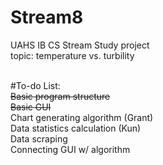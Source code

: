 # Stream8
UAHS IB CS Stream Study project <br />
topic: temperature vs. turbility <br /><br />


#To-do List:<br />
<del>  Basic program structure <br />
  Basic GUI<br /> </del> 
  Chart generating algorithm (Grant)<br />
  Data statistics calculation (Kun)<br />
  Data scraping<br />
  Connecting GUI w/ algorithm<br />

